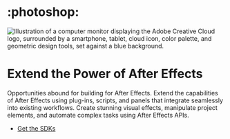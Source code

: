 <Superhero slots="icon, image, heading, text, buttons" variant="halfWidth" />

# :photoshop:

![Illustration of a computer monitor displaying the Adobe Creative Cloud logo, surrounded by a smartphone, tablet, cloud icon, color palette, and geometric design tools, set against a blue background.](https://raw.githubusercontent.com/AdobeDocs/adp-devsite-github-actions-test/main/src/assets/cc-hero.png?aio_type=image)

# Extend the Power of After Effects

Opportunities abound for building for After Effects. Extend the capabilities of After Effects using plug-ins, scripts, and panels that integrate seamlessly into existing workflows. Create stunning visual effects, manipulate project elements, and automate complex tasks using After Effects APIs.

* [Get the SDKs](https://developer.adobe.com/console/servicesandapis/ae)
